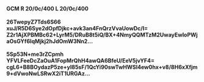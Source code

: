 #### GCM R 20/0c/400 L 20/0c/400
**26TwepyZ7Tds6S66**<br/>**xuJ/R5D6Sye2dOpfDjkc+avk3an4FnQrzVvaUowDc/I=**<br/>**Z2r1AjXPBMBc62+LyrM5/DRuB8t5iQ/BX+4NmyQQMTzM2UwayEwIoPWjaOsGYf6IqMjkj2hJdOmW3Nn2...**<br/><br/>
**5Sp53N+me3rZCpmh**<br/>**YFVLFeeDcZaOuA1FopMrQhH4awQA6BfeU/EeV5jvYF4=**<br/>**cgL6+B8BOydazP5ze+yl85sF/1QcYi90swTwHWSl4ew0hx+v8/8H6xXfjm9+dVwoNwLSRwX2iT1URGAz...**